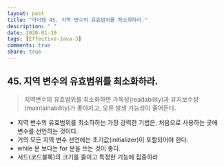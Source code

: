 ```yaml
---
layout: post
title: "아이템 45. 지역 변수의 유효범위를 최소화하라."
description: " "
date: 2020-01-30
tags: [Effective-Java-3]
comments: true
share: true
---
```


## 45. 지역 변수의 유효범위를 최소화하라.

> 지역변수의 유효범위를 최소화하면 가독성(readability)과 유지보수성(maintainability)가 좋아지고, 오류 발생 가능성이 줄어든다.

- 지역 변수의 유효범위를 최소하하는 가장 강력한 기법은, 처음으로 사용하는 곳에 변수를 선언하는 것이다.
- 거의 모든 지역 변수 선언에는 초기값(initializer)이 포함되어야 한다.
- while 문 보다는 for 문을 쓰는 것이 좋다.
- 서드(코드블록)의 크기를 줄이고 특정한 기능에 집중하라